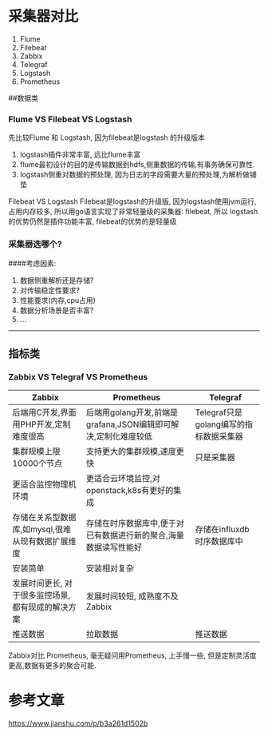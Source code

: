 # 采集器对比
1. Flume
2. Filebeat
3. Zabbix
4. Telegraf
5. Logstash
6. Prometheus

##数据类
### Flume VS Filebeat VS Logstash
先比较Flume 和 Logstash, 因为filebeat是logstash 的升级版本

1. logstash插件非常丰富, 远比flume丰富
2. flume最初设计的目的是传输数据到hdfs,侧重数据的传输,有事务确保可靠性.
3. logstash侧重对数据的预处理, 因为日志的字段需要大量的预处理,为解析做铺垫

Filebeat VS Logstash
Filebeat是logstash的升级版, 因为logstash使用jvm运行, 占用内存较多, 
所以用go语言实现了非常轻量级的采集器: filebeat, 所以
logstash的优势仍然是插件功能丰富, filebeat的优势的是轻量级

### 采集器选哪个?
####考虑因素:
1. 数据侧重解析还是存储?
2. 对传输稳定性要求?
3. 性能要求(内存,cpu占用)
4. 数据分析场景是否丰富?
5. ...


---
## 指标类
### Zabbix VS Telegraf VS Prometheus
| Zabbix |                              Prometheus                                            | Telegraf  
|---|---|---
| 后端用C开发,界面用PHP开发,定制难度很高| 后端用golang开发,前端是grafana,JSON编辑即可解决,定制化难度较低 | Telegraf只是golang编写的指标数据采集器
| 集群规模上限10000个节点 | 支持更大的集群规模,速度更快 | 只是采集器 |
| 更适合监控物理机环境 | 更适合云环境监控,对openstack,k8s有更好的集成 |  |
| 存储在关系型数据库,如mysql,很难从现有数据扩展维度 | 存储在时序数据库中,便于对已有数据进行新的聚合,海量数据读写性能好 | 存储在influxdb时序数据库中  |
| 安装简单 | 安装相对复杂 |  |
| 发展时间更长, 对于很多监控场景, 都有现成的解决方案 | 发展时间较短, 成熟度不及Zabbix | 
| 推送数据 | 拉取数据 | 推送数据| 

Zabbix对比 Prometheus, 毫无疑问用Prometheus, 上手慢一些, 但是定制灵活度更高,数据有更多的聚合可能.


# 参考文章
https://www.jianshu.com/p/b3a261d1502b 
